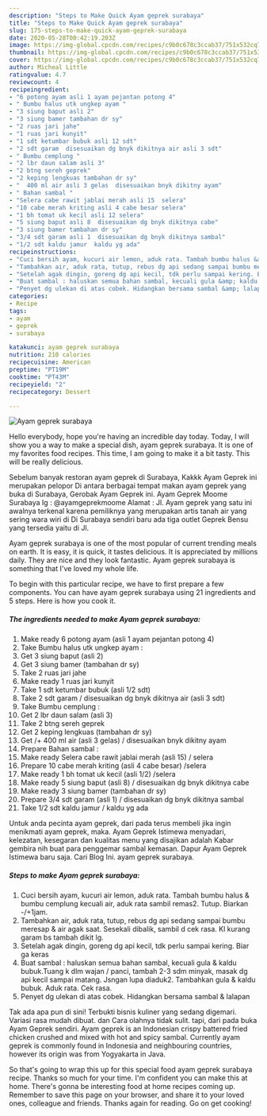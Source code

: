```yaml
---
description: "Steps to Make Quick Ayam geprek surabaya"
title: "Steps to Make Quick Ayam geprek surabaya"
slug: 175-steps-to-make-quick-ayam-geprek-surabaya
date: 2020-05-28T00:42:19.203Z
image: https://img-global.cpcdn.com/recipes/c9b0c678c3ccab37/751x532cq70/ayam-geprek-surabaya-foto-resep-utama.jpg
thumbnail: https://img-global.cpcdn.com/recipes/c9b0c678c3ccab37/751x532cq70/ayam-geprek-surabaya-foto-resep-utama.jpg
cover: https://img-global.cpcdn.com/recipes/c9b0c678c3ccab37/751x532cq70/ayam-geprek-surabaya-foto-resep-utama.jpg
author: Micheal Little
ratingvalue: 4.7
reviewcount: 4
recipeingredient:
- "6 potong ayam asli 1 ayam pejantan potong 4"
- " Bumbu halus utk ungkep ayam "
- "3 siung baput asli 2"
- "3 siung bamer tambahan dr sy"
- "2 ruas jari jahe"
- "1 ruas jari kunyit"
- "1 sdt ketumbar bubuk asli 12 sdt"
- "2 sdt garam  disesuaikan dg bnyk dikitnya air asli 3 sdt"
- " Bumbu cemplung "
- "2 lbr daun salam asli 3"
- "2 btng sereh geprek"
- "2 keping lengkuas tambahan dr sy"
- "  400 ml air asli 3 gelas  disesuaikan bnyk dikitny ayam"
- " Bahan sambal "
- "Selera cabe rawit jablai merah asli 15  selera"
- "10 cabe merah kriting asli 4 cabe besar selera"
- "1 bh tomat uk kecil asli 12 selera"
- "5 siung baput asli 8  disesuaikan dg bnyk dikitnya cabe"
- "3 siung bamer tambahan dr sy"
- "3/4 sdt garam asli 1  disesuaikan dg bnyk dikitnya sambal"
- "1/2 sdt kaldu jamur  kaldu yg ada"
recipeinstructions:
- "Cuci bersih ayam, kucuri air lemon, aduk rata. Tambah bumbu halus &amp; bumbu cemplung kecuali air, aduk rata sambil remas2. Tutup. Biarkan -/+1jam."
- "Tambahkan air, aduk rata, tutup, rebus dg api sedang sampai bumbu meresap &amp; air agak saat. Sesekali dibalik, sambil d cek rasa. Kl kurang garam bs tambah dikit lg."
- "Setelah agak dingin, goreng dg api kecil, tdk perlu sampai kering. Biar ga keras"
- "Buat sambal : haluskan semua bahan sambal, kecuali gula &amp; kaldu bubuk.Tuang k dlm wajan / panci, tambah 2-3 sdm minyak, masak dg api kecil sampai matang. Jsngan lupa diaduk2. Tambahkan gula &amp; kaldu bubuk. Aduk rata. Cek rasa."
- "Penyet dg ulekan di atas cobek. Hidangkan bersama sambal &amp; lalapan"
categories:
- Recipe
tags:
- ayam
- geprek
- surabaya

katakunci: ayam geprek surabaya 
nutrition: 210 calories
recipecuisine: American
preptime: "PT19M"
cooktime: "PT43M"
recipeyield: "2"
recipecategory: Dessert

---
```



![Ayam geprek surabaya](https://img-global.cpcdn.com/recipes/c9b0c678c3ccab37/751x532cq70/ayam-geprek-surabaya-foto-resep-utama.jpg)

Hello everybody, hope you're having an incredible day today. Today, I will show you a way to make a special dish, ayam geprek surabaya. It is one of my favorites food recipes. This time, I am going to make it a bit tasty. This will be really delicious.

Sebelum banyak restoran ayam geprek di Surabaya, Kakkk Ayam Geprek ini merupakan pelopor Di antara berbagai tempat makan ayam geprek yang buka di Surabaya, Gerobak Ayam Geprek ini. Ayam Geprek Moome Surabaya Ig : @ayamgeprekmoome Alamat : Jl. Ayam geprek yang satu ini awalnya terkenal karena pemiliknya yang merupakan artis tanah air yang sering wara wiri di Di Surabaya sendiri baru ada tiga outlet Geprek Bensu yang tersedia yaitu di Jl.

Ayam geprek surabaya is one of the most popular of current trending meals on earth. It is easy, it is quick, it tastes delicious. It is appreciated by millions daily. They are nice and they look fantastic. Ayam geprek surabaya is something that I've loved my whole life.


To begin with this particular recipe, we have to first prepare a few components. You can have ayam geprek surabaya using 21 ingredients and 5 steps. Here is how you cook it.

<!--inarticleads1-->

##### The ingredients needed to make Ayam geprek surabaya:

1. Make ready 6 potong ayam (asli 1 ayam pejantan potong 4)
1. Take  Bumbu halus utk ungkep ayam :
1. Get 3 siung baput (asli 2)
1. Get 3 siung bamer (tambahan dr sy)
1. Take 2 ruas jari jahe
1. Make ready 1 ruas jari kunyit
1. Take 1 sdt ketumbar bubuk (asli 1/2 sdt)
1. Take 2 sdt garam / disesuaikan dg bnyk dikitnya air (asli 3 sdt)
1. Take  Bumbu cemplung :
1. Get 2 lbr daun salam (asli 3)
1. Take 2 btng sereh geprek
1. Get 2 keping lengkuas (tambahan dr sy)
1. Get  /+ 400 ml air (asli 3 gelas) / disesuaikan bnyk dikitny ayam
1. Prepare  Bahan sambal :
1. Make ready Selera cabe rawit jablai merah (asli 15) / selera
1. Prepare 10 cabe merah kriting (asli 4 cabe besar) /selera
1. Make ready 1 bh tomat uk kecil (asli 1/2) /selera
1. Make ready 5 siung baput (asli 8) / disesuaikan dg bnyk dikitnya cabe
1. Make ready 3 siung bamer (tambahan dr sy)
1. Prepare 3/4 sdt garam (asli 1) / disesuaikan dg bnyk dikitnya sambal
1. Take 1/2 sdt kaldu jamur / kaldu yg ada


Untuk anda pecinta ayam geprek, dari pada terus membeli jika ingin menikmati ayam geprek, maka. Ayam Geprek Istimewa menyadari, kelezatan, kesegaran dan kualitas menu yang disajikan adalah Kabar gembira nih buat para penggemar sambal kemasan. Dapur Ayam Geprek Istimewa baru saja. Cari Blog Ini. ayam geprek surabaya. 

<!--inarticleads2-->

##### Steps to make Ayam geprek surabaya:

1. Cuci bersih ayam, kucuri air lemon, aduk rata. Tambah bumbu halus &amp; bumbu cemplung kecuali air, aduk rata sambil remas2. Tutup. Biarkan -/+1jam.
1. Tambahkan air, aduk rata, tutup, rebus dg api sedang sampai bumbu meresap &amp; air agak saat. Sesekali dibalik, sambil d cek rasa. Kl kurang garam bs tambah dikit lg.
1. Setelah agak dingin, goreng dg api kecil, tdk perlu sampai kering. Biar ga keras
1. Buat sambal : haluskan semua bahan sambal, kecuali gula &amp; kaldu bubuk.Tuang k dlm wajan / panci, tambah 2-3 sdm minyak, masak dg api kecil sampai matang. Jsngan lupa diaduk2. Tambahkan gula &amp; kaldu bubuk. Aduk rata. Cek rasa.
1. Penyet dg ulekan di atas cobek. Hidangkan bersama sambal &amp; lalapan


Tak ada apa pun di sini! Terbukti bisnis kuliner yang sedang digemari. Variasi rasa mudah dibuat. dan Cara olahnya tidak sulit. tapi, dari pada buka Ayam Geprek sendiri. Ayam geprek is an Indonesian crispy battered fried chicken crushed and mixed with hot and spicy sambal. Currently ayam geprek is commonly found in Indonesia and neighbouring countries, however its origin was from Yogyakarta in Java. 

So that's going to wrap this up for this special food ayam geprek surabaya recipe. Thanks so much for your time. I'm confident you can make this at home. There's gonna be interesting food at home recipes coming up. Remember to save this page on your browser, and share it to your loved ones, colleague and friends. Thanks again for reading. Go on get cooking!
